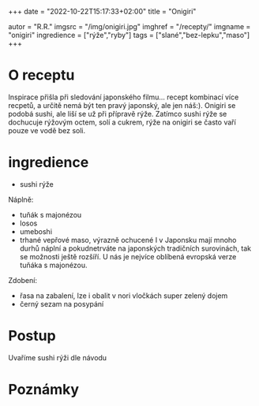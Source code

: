 
+++
date = "2022-10-22T15:17:33+02:00"
title = "Onigiri"

autor = "R.R."
imgsrc = "/img/onigiri.jpg"
imghref = "/recepty/"
imgname = "onigiri"
ingredience = ["rýže","ryby"]
tags = ["slané","bez-lepku","maso"]
+++

# O receptu
Inspirace přišla při sledování japonského filmu... recept  kombinací více recpetů, a určitě nemá být  ten pravý japonský, ale jen náš:).
Onigiri se podobá sushi, ale liší se už při přípravě rýže. Zatímco sushi rýže se dochucuje rýžovým octem, solí a cukrem, rýže na onigiri se často vaří pouze ve vodě bez soli.

# ingredience
- sushi rýže 

Náplně: 
- tuňák s majonézou
- losos
- umeboshi
- trhané vepřové maso, výrazně ochucené
I v Japonsku mají mnoho durhů náplní a pokudnetrváte na japonských tradičních surovinách, tak se možnosti ještě rozšíří. 
U nás je nejvíce oblíbená evropská verze tuňáka s majonézou.

Zdobení:
- řasa na zabalení, lze i obalit v nori vločkách super zelený dojem
- černý sezam na posypání

# Postup
Uvaříme sushi rýži dle návodu

# Poznámky